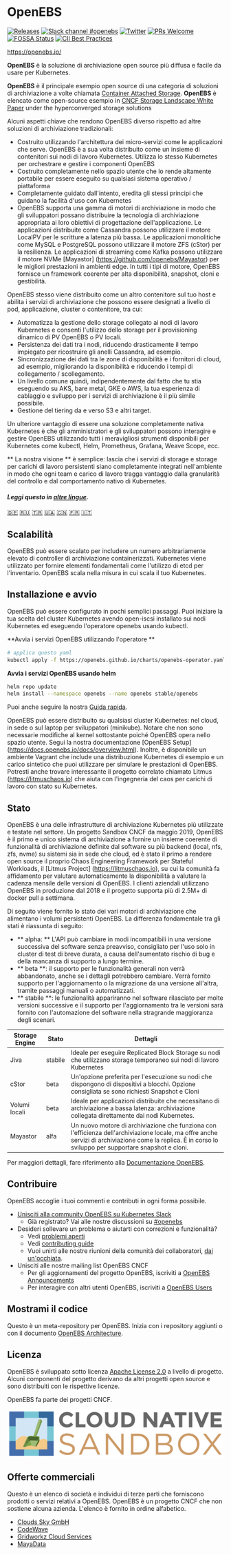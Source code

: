 # OpenEBS

[![Releases](https://img.shields.io/github/release/openebs/openebs/all.svg?style=flat-square)](https://github.com/openebs/openebs/releases)
[![Slack channel #openebs](https://img.shields.io/badge/slack-openebs-brightgreen.svg?logo=slack)](https://kubernetes.slack.com/messages/openebs)
[![Twitter](https://img.shields.io/twitter/follow/openebs.svg?style=social&label=Follow)](https://twitter.com/intent/follow?screen_name=openebs)
[![PRs Welcome](https://img.shields.io/badge/PRs-welcome-brightgreen.svg?style=flat-square)](https://github.com/openebs/openebs/blob/master/CONTRIBUTING.md)
[![FOSSA Status](https://app.fossa.com/api/projects/git%2Bgithub.com%2Fopenebs%2Fopenebs.svg?type=shield)](https://app.fossa.com/projects/git%2Bgithub.com%2Fopenebs%2Fopenebs?ref=badge_shield)
[![CII Best Practices](https://bestpractices.coreinfrastructure.org/projects/1754/badge)](https://bestpractices.coreinfrastructure.org/projects/1754)

https://openebs.io/

**OpenEBS** è la soluzione di archiviazione open source più diffusa e facile da usare per Kubernetes.

**OpenEBS** è il principale esempio open source di una categoria di soluzioni di archiviazione a volte chiamata [Container Attached Storage](https://www.cncf.io/blog/2018/04/19/container-attached-storage-a-primer/). **OpenEBS** è elencato come open-source esempio in [CNCF Storage Landscape White Paper](https://github.com/cncf/sig-storage/blob/master/CNCF%20Storage%20Landscape%20-%20White%20Paper.pdf) under the hyperconverged storage solutions

Alcuni aspetti chiave che rendono OpenEBS diverso rispetto ad altre soluzioni di archiviazione tradizionali:
- Costruito utilizzando l'architettura dei micro-servizi come le applicazioni che serve. OpenEBS è a sua volta distribuito come un insieme di contenitori sui nodi di lavoro Kubernetes. Utilizza lo stesso Kubernetes per orchestrare e gestire i componenti OpenEBS
- Costruito completamente nello spazio utente che lo rende altamente portabile per essere eseguito su qualsiasi sistema operativo / piattaforma
- Completamente guidato dall'intento, eredita gli stessi principi che guidano la facilità d'uso con Kubernetes
- OpenEBS supporta una gamma di motori di archiviazione in modo che gli sviluppatori possano distribuire la tecnologia di archiviazione appropriata ai loro obiettivi di progettazione dell'applicazione. Le applicazioni distribuite come Cassandra possono utilizzare il motore LocalPV per le scritture a latenza più bassa. Le applicazioni monolitiche come MySQL e PostgreSQL possono utilizzare il motore ZFS (cStor) per la resilienza. Le applicazioni di streaming come Kafka possono utilizzare il motore NVMe [Mayastor] (https://github.com/openebs/Mayastor) per le migliori prestazioni in ambienti edge. In tutti i tipi di motore, OpenEBS fornisce un framework coerente per alta disponibilità, snapshot, cloni e gestibilità.

OpenEBS stesso viene distribuito come un altro contenitore sul tuo host e abilita i servizi di archiviazione che possono essere designati a livello di pod, applicazione, cluster o contenitore, tra cui:
- Automatizza la gestione dello storage collegato ai nodi di lavoro Kubernetes e consenti l'utilizzo dello storage per il provisioning dinamico di PV OpenEBS o PV locali.
- Persistenza dei dati tra i nodi, riducendo drasticamente il tempo impiegato per ricostruire gli anelli Cassandra, ad esempio.
- Sincronizzazione dei dati tra le zone di disponibilità e i fornitori di cloud, ad esempio, migliorando la disponibilità e riducendo i tempi di collegamento / scollegamento.
- Un livello comune quindi, indipendentemente dal fatto che tu stia eseguendo su AKS, bare metal, GKE o AWS, la tua esperienza di cablaggio e sviluppo per i servizi di archiviazione è il più simile possibile.
- Gestione del tiering da e verso S3 e altri target.

Un ulteriore vantaggio di essere una soluzione completamente nativa Kubernetes è che gli amministratori e gli sviluppatori possono interagire e gestire OpenEBS utilizzando tutti i meravigliosi strumenti disponibili per Kubernetes come kubectl, Helm, Prometheus, Grafana, Weave Scope, ecc.

** La nostra visione ** è semplice: lascia che i servizi di storage e storage per carichi di lavoro persistenti siano completamente integrati nell'ambiente in modo che ogni team e carico di lavoro tragga vantaggio dalla granularità del controllo e dal comportamento nativo di Kubernetes.

#### *Leggi questo in [altre lingue](translations/TRANSLATIONS.md).*

[🇩🇪](translations/README.de.md)
[🇷🇺](translations/README.ru.md)
[🇹🇷](translations/README.tr.md)
[🇺🇦](translations/README.ua.md)
[🇨🇳](translations/README.zh.md)
[🇫🇷](translations/README.fr.md)
[🇮🇹](translations/README.it.md)
## Scalabilità

OpenEBS può essere scalato per includere un numero arbitrariamente elevato di controller di archiviazione containerizzati. Kubernetes viene utilizzato per fornire elementi fondamentali come l'utilizzo di etcd per l'inventario. OpenEBS scala nella misura in cui scala il tuo Kubernetes.

## Installazione e avvio

OpenEBS può essere configurato in pochi semplici passaggi. Puoi iniziare la tua scelta del cluster Kubernetes avendo open-iscsi installato sui nodi Kubernetes ed eseguendo l'operatore openebs usando kubectl.

**Avvia i servizi OpenEBS utilizzando l'operatore **
```bash
# applica questo yaml
kubectl apply -f https://openebs.github.io/charts/openebs-operator.yaml
```

**Avvia i servizi OpenEBS usando helm**
```bash
helm repo update
helm install --namespace openebs --name openebs stable/openebs
```

Puoi anche seguire la nostra [Guida rapida](https://docs.openebs.io/docs/overview.html).

OpenEBS può essere distribuito su qualsiasi cluster Kubernetes: nel cloud, in sede o sul laptop per sviluppatori (minikube). Notare che non sono necessarie modifiche al kernel sottostante poiché OpenEBS opera nello spazio utente. Segui la nostra documentazione [OpenEBS Setup] (https://docs.openebs.io/docs/overview.html). Inoltre, è disponibile un ambiente Vagrant che include una distribuzione Kubernetes di esempio e un carico sintetico che puoi utilizzare per simulare le prestazioni di OpenEBS. Potresti anche trovare interessante il progetto correlato chiamato Litmus (https://litmuschaos.io) che aiuta con l'ingegneria del caos per carichi di lavoro con stato su Kubernetes.

## Stato

OpenEBS è una delle infrastrutture di archiviazione Kubernetes più utilizzate e testate nel settore. Un progetto Sandbox CNCF da maggio 2019, OpenEBS è il primo e unico sistema di archiviazione a fornire un insieme coerente di funzionalità di archiviazione definite dal software su più backend (local, nfs, zfs, nvme) su sistemi sia in sede che cloud, ed è stato il primo a rendere open source il proprio Chaos Engineering Framework per Stateful Workloads, il [Litmus Project] (https://litmuschaos.io), su cui la comunità fa affidamento per valutare automaticamente la disponibilità a valutare la cadenza mensile delle versioni di OpenEBS. I clienti aziendali utilizzano OpenEBS in produzione dal 2018 e il progetto supporta più di 2.5M+ di docker pull a settimana.

Di seguito viene fornito lo stato dei vari motori di archiviazione che alimentano i volumi persistenti OpenEBS. La differenza fondamentale tra gli stati è riassunta di seguito:
- ** alpha: ** L'API può cambiare in modi incompatibili in una versione successiva del software senza preavviso, consigliato per l'uso solo in cluster di test di breve durata, a causa dell'aumentato rischio di bug e della mancanza di supporto a lungo termine.
- ** beta **: il supporto per le funzionalità generali non verrà abbandonato, anche se i dettagli potrebbero cambiare. Verrà fornito supporto per l'aggiornamento o la migrazione da una versione all'altra, tramite passaggi manuali o automatizzati.
- ** stabile **: le funzionalità appariranno nel software rilasciato per molte versioni successive e il supporto per l'aggiornamento tra le versioni sarà fornito con l'automazione del software nella stragrande maggioranza degli scenari.


| Storage Engine | Stato | Dettagli |
|---|---|---|
| Jiva | stabile | Ideale per eseguire Replicated Block Storage su nodi che utilizzano storage temporaneo sui nodi di lavoro Kubernetes |
| cStor | beta | Un'opzione preferita per l'esecuzione su nodi che dispongono di dispositivi a blocchi. Opzione consigliata se sono richiesti Snapshot e Cloni |
| Volumi locali | beta | Ideale per applicazioni distribuite che necessitano di archiviazione a bassa latenza: archiviazione collegata direttamente dai nodi Kubernetes. |
| Mayastor | alfa | Un nuovo motore di archiviazione che funziona con l'efficienza dell'archiviazione locale, ma offre anche servizi di archiviazione come la replica. È in corso lo sviluppo per supportare snapshot e cloni. |

Per maggiori dettagli, fare riferimento alla [Documentazione OpenEBS](https://docs.openebs.io/docs/next/quickstart.html).

## Contribuire

OpenEBS accoglie i tuoi commenti e contributi in ogni forma possibile.

- [Unisciti alla community OpenEBS su Kubernetes Slack](https://kubernetes.slack.com)
   - Già registrato? Vai alle nostre discussioni su [#openebs](https://kubernetes.slack.com/messages/openebs/)
- Desideri sollevare un problema o aiutarti con correzioni e funzionalità?
   - Vedi [problemi aperti](https://github.com/openebs/openebs/issues)
   - Vedi [contributing guide](./CONTRIBUTING.md)
   - Vuoi unirti alle nostre riunioni della comunità dei collaboratori, [dai un'occhiata](./community/README.md).
- Unisciti alle nostre mailing list OpenEBS CNCF
   - Per gli aggiornamenti del progetto OpenEBS, iscriviti a [OpenEBS Announcements](https://lists.cncf.io/g/cncf-openebs-announcements)
   - Per interagire con altri utenti OpenEBS, iscriviti a [OpenEBS Users](https://lists.cncf.io/g/cncf-openebs-users)

## Mostrami il codice

Questo è un meta-repository per OpenEBS. Inizia con i repository aggiunti o con il documento [OpenEBS Architecture](./contribute/design/README.md).
## Licenza

OpenEBS è sviluppato sotto licenza [Apache License 2.0](https://github.com/openebs/openebs/blob/master/LICENSE) a livello di progetto. Alcuni componenti del progetto derivano da altri progetti open source e sono distribuiti con le rispettive licenze.

OpenEBS fa parte dei progetti CNCF.

[![CNCF Sandbox Project](https://raw.githubusercontent.com/cncf/artwork/master/other/cncf-sandbox/horizontal/color/cncf-sandbox-horizontal-color.png)](https://landscape.cncf.io/selected=open-ebs)

## Offerte commerciali

Questo è un elenco di società e individui di terze parti che forniscono prodotti o servizi relativi a OpenEBS. OpenEBS è un progetto CNCF che non sostiene alcuna azienda. L'elenco è fornito in ordine alfabetico.
- [Clouds Sky GmbH](https://cloudssky.com/en/)
- [CodeWave](https://codewave.eu/)
- [Gridworkz Cloud Services](https://gridworkz.com/)
- [MayaData](https://mayadata.io/)
